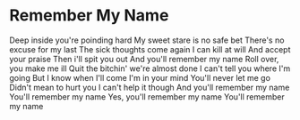 Remember My Name
================

Deep inside you're poinding hard
My sweet stare is no safe bet
There's no excuse for my last
The sick thoughts come again
I can kill at will
And accept your praise
Then i'll spit you out
And you'll remember my name
Roll over, you make me ill
Quit the bitchin' we're almost done
I can't tell you where I'm going
But I know when I'll come
I'm in your mind
You'll never let me go
Didn't mean to hurt you
I can't help it though
And you'll remember my name
You'll remember my name
Yes, you'll remember my name
You'll remember my name

